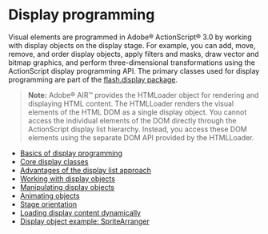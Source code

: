 # Display programming

Visual elements are programmed in Adobe® ActionScript® 3.0 by working with
display objects on the display stage. For example, you can add, move, remove,
and order display objects, apply filters and masks, draw vector and bitmap
graphics, and perform three-dimensional transformations using the ActionScript
display programming API. The primary classes used for display programming are
part of the
[flash.display package](https://help.adobe.com/en_US/FlashPlatform/reference/actionscript/3/flash/display/package-detail.html).

> **Note:** Adobe® AIR™ provides the HTMLoader object for rendering and
> displaying HTML content. The HTMLLoader renders the visual elements of the
> HTML DOM as a single display object. You cannot access the individual elements
> of the DOM directly through the ActionScript display list hierarchy. Instead,
> you access these DOM elements using the separate DOM API provided by the
> HTMLLoader.

- [Basics of display programming](./basics-of-display-programming.md)
- [Core display classes](./core-display-classes.md)
- [Advantages of the display list approach](./advantages-of-the-display-list-approach.md)
- [Working with display objects](./working-with-display-objects.md)
- [Manipulating display objects](./manipulating-display-objects.md)
- [Animating objects](./animating-objects.md)
- [Stage orientation](./stage-orientation.md)
- [Loading display content dynamically](./loading-display-content-dynamically.md)
- [Display object example: SpriteArranger](./display-object-example-sprite-arranger.md)

